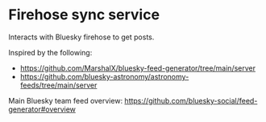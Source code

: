 # Firehose sync service
Interacts with Bluesky firehose to get posts.

Inspired by the following:
- https://github.com/MarshalX/bluesky-feed-generator/tree/main/server
- https://github.com/bluesky-astronomy/astronomy-feeds/tree/main/server

Main Bluesky team feed overview: https://github.com/bluesky-social/feed-generator#overview

